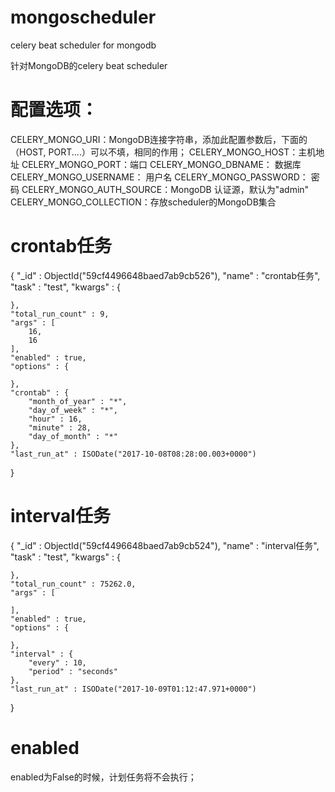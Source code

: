 # mongoscheduler
celery beat scheduler for mongodb

针对MongoDB的celery beat scheduler

# 配置选项：
CELERY_MONGO_URI：MongoDB连接字符串，添加此配置参数后，下面的（HOST, PORT....）可以不填，相同的作用；
CELERY_MONGO_HOST：主机地址
CELERY_MONGO_PORT：端口
CELERY_MONGO_DBNAME： 数据库
CELERY_MONGO_USERNAME： 用户名
CELERY_MONGO_PASSWORD： 密码
CELERY_MONGO_AUTH_SOURCE：MongoDB 认证源，默认为"admin"
CELERY_MONGO_COLLECTION：存放scheduler的MongoDB集合

# crontab任务
{ 
    "_id" : ObjectId("59cf4496648baed7ab9cb526"), 
    "name" : "crontab任务", 
    "task" : "test", 
    "kwargs" : {

    }, 
    "total_run_count" : 9, 
    "args" : [
        16, 
        16
    ], 
    "enabled" : true, 
    "options" : {

    }, 
    "crontab" : {
        "month_of_year" : "*", 
        "day_of_week" : "*", 
        "hour" : 16, 
        "minute" : 28, 
        "day_of_month" : "*"
    }, 
    "last_run_at" : ISODate("2017-10-08T08:28:00.003+0000")
}

# interval任务
{ 
    "_id" : ObjectId("59cf4496648baed7ab9cb524"), 
    "name" : "interval任务", 
    "task" : "test", 
    "kwargs" : {

    }, 
    "total_run_count" : 75262.0, 
    "args" : [

    ], 
    "enabled" : true, 
    "options" : {

    }, 
    "interval" : {
        "every" : 10, 
        "period" : "seconds"
    }, 
    "last_run_at" : ISODate("2017-10-09T01:12:47.971+0000")
}


# enabled
enabled为False的时候，计划任务将不会执行；
